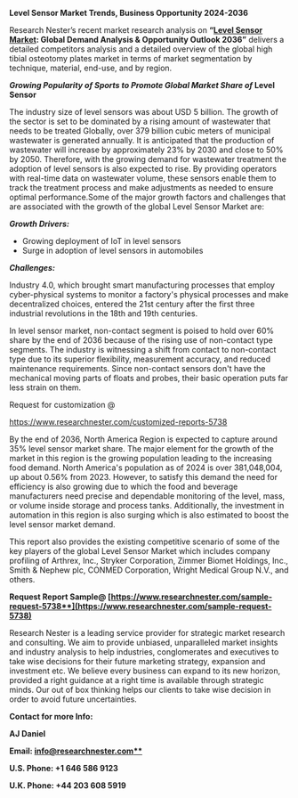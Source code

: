 ﻿**Level Sensor Market Trends, Business Opportunity 2024-2036**

Research Nester’s recent market research analysis on **“[Level Sensor Market](https://www.researchnester.com/reports/level-sensor-market/5738): Global Demand Analysis & Opportunity Outlook 2036”** delivers a detailed competitors analysis and a detailed overview of the global high tibial osteotomy plates market in terms of market segmentation by technique, material, end-use, and by region. 

***Growing Popularity of Sports to Promote Global Market Share of* Level Sensor** 

The industry size of level sensors was about USD 5 billion. The growth of the sector is set to be dominated by a rising amount of wastewater that needs to be treated Globally, over 379 billion cubic meters of municipal wastewater is generated annually. It is anticipated that the production of wastewater will increase by approximately 23% by 2030 and close to 50% by 2050. Therefore, with the growing demand for wastewater treatment the adoption of level sensors is also expected to rise. By providing operators with real-time data on wastewater volume, these sensors enable them to track the treatment process and make adjustments as needed to ensure optimal performance.Some of the major growth factors and challenges that are associated with the growth of the global Level Sensor Market are:

***Growth Drivers:***

- Growing deployment of IoT in level sensors
- Surge in adoption of level sensors in automobiles

***Challenges:***

Industry 4.0, which brought smart manufacturing processes that employ cyber-physical systems to monitor a factory's physical processes and make decentralized choices, entered the 21st century after the first three industrial revolutions in the 18th and 19th centuries.

In level sensor market, non-contact segment is poised to hold over 60% share by the end of 2036 because of the rising use of non-contact type segments. The industry is witnessing a shift from contact to non-contact type due to its superior flexibility, measurement accuracy, and reduced maintenance requirements. Since non-contact sensors don't have the mechanical moving parts of floats and probes, their basic operation puts far less strain on them.

Request for customization @ 

<https://www.researchnester.com/customized-reports-5738>

By the end of 2036, North America Region is expected to capture around 35% level sensor market share. The major element for the growth of the market in this region is the growing population leading to the increasing food demand. North America's population as of 2024 is over 381,048,004, up about 0.56% from 2023. However, to satisfy this demand the need for efficiency is also growing due to which the food and beverage manufacturers need precise and dependable monitoring of the level, mass, or volume inside storage and process tanks. Additionally, the investment in automation in this region is also surging which is also estimated to boost the level sensor market demand.  

This report also provides the existing competitive scenario of some of the key players of the global Level Sensor Market which includes company profiling of Arthrex, Inc., Stryker Corporation, Zimmer Biomet Holdings, Inc., Smith & Nephew plc, CONMED Corporation, Wright Medical Group N.V., and others.      

**Request Report Sample@ [https://www.researchnester.com/sample-request-5738**](https://www.researchnester.com/sample-request-5738)**

Research Nester is a leading service provider for strategic market research and consulting. We aim to provide unbiased, unparalleled market insights and industry analysis to help industries, conglomerates and executives to take wise decisions for their future marketing strategy, expansion and investment etc. We believe every business can expand to its new horizon, provided a right guidance at a right time is available through strategic minds. Our out of box thinking helps our clients to take wise decision in order to avoid future uncertainties.

**Contact for more Info:**

**AJ Daniel**

**Email: [info@researchnester.com**](mailto:info@researchnester.com)**

**U.S. Phone: +1 646 586 9123** 

**U.K. Phone: +44 203 608 5919**

